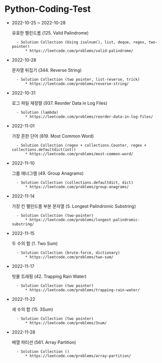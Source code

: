 # Python-Coding-Test 

* 2022-10-25 ~ 2022-10-28


    유효한 팰린드롬 (125. Valid Palindrome)

        - Solution Collection (Using isalnum(), list, deque, regex, two-pointer)
            * https://leetcode.com/problems/valid-palindrome/


* 2022-10-28


    문자열 뒤집기 (344. Reverse String)

        - Solution Collection (two pointer, list-reverse, trick)
            * https://leetcode.com/problems/reverse-string/


* 2022-10-31


    로그 파일 재정렬 (937. Reorder Data in Log Files)

        - Solution (lambda) 
            * https://leetcode.com/problems/reorder-data-in-log-files/



* 2022-11-01


    가장 흔한 단어 (819. Most Common Word)

        - Solution Collection (regex + collections.Counter, regex + collections.defaultdict(int))
            * https://leetcode.com/problems/most-common-word/


* 2022-11-10


    그룹 애너그램 (49. Group Anagrams)

        - Solution Collection (collections.defaultdict, dict)
            * https://leetcode.com/problems/group-anagrams/



* 2022-11-14


    가장 킨 팰린드롬 부분 문자열 (5. Longest Palindromic Substring)

        - Solution Collection (two-pointer)
            * https://leetcode.com/problems/longest-palindromic-substring/



* 2022-11-15


    두 수의 합 (1. Two Sum)

        - Solution Collection (brute-force, dictionary)
            * https://leetcode.com/problems/two-sum/


* 2022-11-17


    빗물 트래핑 (42. Trapping Rain Water)

        - Solution Collection (two pointer)
            * https://leetcode.com/problems/trapping-rain-water/



* 2022-11-22


    세 수의 합 (15. 3Sum)

        - Solution Collection (two pointer)
            * https://leetcode.com/problems/3sum/







* 2022-11-28


    배열 파티션 (561. Array Partition)

        - Solution Collection ()
            * https://leetcode.com/problems/array-partition/